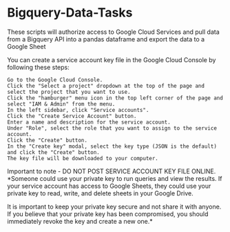# Bigquery-Data-Tasks
These scripts will authorize access to Google Cloud Services and pull data from a Bigquery API into a pandas dataframe and export the data to a Google Sheet

You can create a service account key file in the Google Cloud Console by following these steps:

    Go to the Google Cloud Console.
    Click the "Select a project" dropdown at the top of the page and select the project that you want to use.
    Click the "hamburger" menu icon in the top left corner of the page and select "IAM & Admin" from the menu.
    In the left sidebar, click "Service accounts".
    Click the "Create Service Account" button.
    Enter a name and description for the service account.
    Under "Role", select the role that you want to assign to the service account.
    Click the "Create" button.
    In the "Create key" modal, select the key type (JSON is the default) and click the "Create" button.
    The key file will be downloaded to your computer.

Important to note - DO NOT POST SERVICE ACCOUNT KEY FILE ONLINE. *Someone could use your private key to run queries and view the results. If your service account has access to Google Sheets, they could use your private key to read, write, and delete sheets in your Google Drive.

It is important to keep your private key secure and not share it with anyone. If you believe that your private key has been compromised, you should immediately revoke the key and create a new one.*
